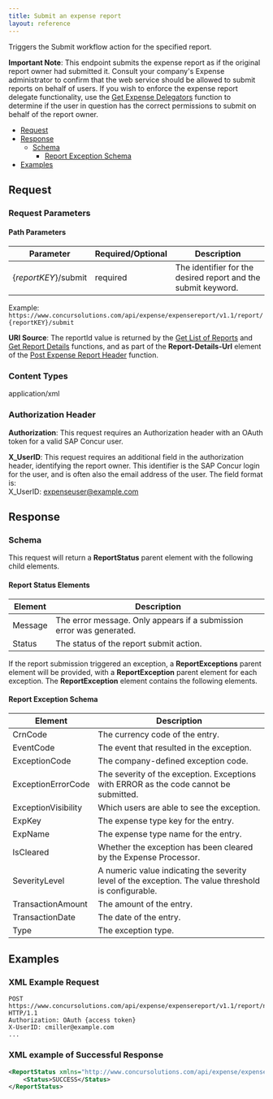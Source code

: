 ```yaml
---
title: Submit an expense report
layout: reference
---
```


Triggers the Submit workflow action for the specified report.

**Important Note**: This endpoint submits the expense report as if the original report owner had submitted it. Consult your company's Expense administrator to confirm that the web service should be allowed to submit reports on behalf of users. If you wish to enforce the expense report delegate functionality, use the [Get Expense Delegators][1] function to determine if the user in question has the correct permissions to submit on behalf of the report owner.

* [Request](#request)
* [Response](#response)
  * [Schema](#schema)
    * [Report Exception Schema](#report-exception)
* [Examples](#examples)

## <a name="request"></a>Request

### Request Parameters

#### Path Parameters

| Parameter | Required/Optional | Description |
|---------|-------------|---------|
|{_reportKEY_}/submit | required | The identifier for the desired report and the submit keyword.|

Example: `https://www.concursolutions.com/api/expense/expensereport/v1.1/report/{reportKEY}/submit `

**URI Source**: The reportId value is returned by the [Get List of Reports][2] and [Get Report Details][3] functions, and as part of the **Report-Details-Url** element of the [Post Expense Report Header][4] function.

### Content Types
application/xml

### Authorization Header
**Authorization**: This request requires an Authorization header with an OAuth token for a valid SAP Concur user.

**X_UserID**: This request requires an additional field in the authorization header, identifying the report owner. This identifier is the SAP Concur login for the user, and is often also the email address of the user. The field format is:  
X_UserID: expenseuser@example.com

## <a name="response"></a>Response

### <a name="schema"></a>Schema
This request will return a **ReportStatus** parent element with the following child elements.

#### Report Status Elements

|  Element |  Description |
| -------- | ------------ |
|  Message |  The error message. Only appears if a submission error was generated. |
|  Status |  The status of the report submit action. |

If the report submission triggered an exception, a **ReportExceptions** parent element will be provided, with a **ReportException** parent element for each exception. The **ReportException** element contains the following elements.

#### <a name="report-exception"></a>Report Exception Schema

|  Element |  Description |
| -------- | ------------ |
|  CrnCode |  The currency code of the entry. |
|  EventCode |  The event that resulted in the exception. |
|  ExceptionCode |  The company-defined exception code. |
|  ExceptionErrorCode |  The severity of the exception. Exceptions with ERROR as the code cannot be submitted. |
|  ExceptionVisibility |  Which users are able to see the exception. |
|  ExpKey |  The expense type key for the entry. |
|  ExpName |  The expense type name for the entry. |
|  IsCleared |  Whether the exception has been cleared by the Expense Processor. |
|  SeverityLevel |  A numeric value indicating the severity level of the exception. The value threshold is configurable. |
|  TransactionAmount |  The amount of the entry. |
|  TransactionDate |  The date of the entry. |
|  Type |  The exception type. |

## <a name="examples"></a>Examples

### XML Example Request

```http
POST https://www.concursolutions.com/api/expense/expensereport/v1.1/report/nxxKgLlnROz$sQ6SKJFjLNs4OWBErcJ8yX/submit HTTP/1.1
Authorization: OAuth {access token}
X-UserID: cmiller@example.com
...
```

### XML example of Successful Response

```xml
<ReportStatus xmlns="http://www.concursolutions.com/api/expense/expensereport/2011/03" xmlns:i="http://www.w3.org/2001/XMLSchema-instance">
    <Status>SUCCESS</Status>
</ReportStatus>
```

[1]: /api-reference/expense/expense-report/expense-delegators.html#get
[2]: /api-reference/expense/expense-report/v3.reports.html#get
[3]: /api-reference/expense/expense-report/v3.reports.html#getID
[4]: /api-reference/expense/expense-report/v3.reports.html#post
[6]: https://developer.concur.com/reference/http-codes
